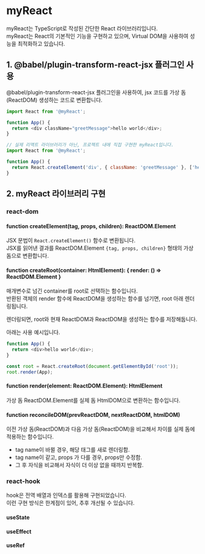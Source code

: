 # myReact

myReact는 TypeScript로 작성된 간단한 React 라이브러리입니다.  
myReact는 React의 기본적인 기능을 구현하고 있으며, Virtual DOM을 사용하여 성능을 최적화하고 있습니다.

## 1. @babel/plugin-transform-react-jsx 플러그인 사용

@babel/plugin-transform-react-jsx 플러그인을 사용하여, jsx 코드를 가상 돔 (ReactDOM) 생성하는 코드로 변환합니다.

```javascript
import React from '@myReact';

function App() {
  return <div className="greetMessage">hello world</div>;
}
```

```javascript
// 실제 리액트 라이브러리가 아닌, 프로젝트 내에 직접 구현한 myReact입니다.
import React from '@myReact';

function App() {
  return React.createElement('div', { className: 'greetMessage' }, ['hello world']);
}
```

## 2. myReact 라이브러리 구현

### react-dom

#### function createElement(tag, props, children): ReactDOM.Element

JSX 문법이 `React.createElement()` 함수로 변환됩니다.  
JSX를 읽어낸 결과를 ReactDOM.Element `{tag, props, children}` 형태의 가상 돔으로 변환합니다.

#### function createRoot(container: HtmlElement): { render: () => ReactDOM.Element }

매개변수로 넘긴 container를 root로 선택하는 함수입니다.  
반환된 객체의 render 함수에 ReactDOM을 생성하는 함수를 넘기면, root 아래 렌더링됩니다.

렌더링되면, root와 현재 ReactDOM과 ReactDOM을 생성하는 함수를 저장해둡니다.

아래는 사용 예시입니다.

```javascript
function App() {
  return <div>hello world</div>;
}

const root = React.createRoot(document.getElementById('root'));
root.render(App);
```

#### function render(element: ReactDOM.Element): HtmlElement

가상 돔 ReactDOM.Element를 실제 돔 HtmlDOM으로 변환하는 함수입니다.

#### function reconcileDOM(prevReactDOM, nextReactDOM, htmlDOM)

이전 가상 돔(ReactDOM)과 다음 가상 돔(ReactDOM)을 비교해서 차이를 실제 돔에 적용하는 함수입니다.

- tag name이 바뀔 경우, 해당 태그를 새로 렌더링함.
- tag name이 같고, props 가 다를 경우, props만 수정함.
- 그 후 자식을 비교해서 자식이 더 이상 없을 때까지 반복함.

### react-hook

hook은 전역 배열과 인덱스를 활용해 구현되었습니다.  
이런 구현 방식은 한계점이 있어, 추후 개선될 수 있습니다.

#### useState

#### useEffect

#### useRef
